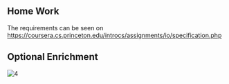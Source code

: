 ## Home Work

The requirements can be seen on https://coursera.cs.princeton.edu/introcs/assignments/io/specification.php

## Optional Enrichment

![4](/Users/lydia/Github/Princeton-Open-Courses/statics/4.png)
